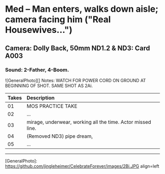 # Med – Man enters, walks down aisle; camera facing him ("Real Housewives...")

## Camera: Dolly Back, 50mm ND1.2 & ND3: Card A003

### Sound: 2-Father, 4-Boom.

![GeneralPhoto][]
Notes: WATCH FOR POWER CORD ON GROUND AT BEGINNING OF SHOT. SAME SHOT AS 2Ai.

| Takes | Description |
|:---|:----|
| 01 | MOS PRACTICE TAKE |
| 02 | ... |
| 03 | mirage, underwear, working all the time. Actor missed line. |
| 04 | (Removed ND3) pipe dream,  |
| 05 | ... |

----


[GeneralPhoto]:  https://github.com/jingleheimer/CelebrateForever/images/2Bi.JPG align=left